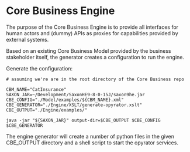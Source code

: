 # Core Business Engine
The purpose of the Core Business Engine is to provide all interfaces for human actors and (dummy) APIs as proxies for capabilities provided by external systems.

Based on an existing Core Business Model provided by the business stakeholder itself, the generator creates a configuration to run  the engine.

Generate the configuration:

```
# assuming we're are in the root directory of the Core Business repo

CBM_NAME="CatInsurance"
SAXON_JAR=~/Development/SaxonHE9-8-0-15J/saxon9he.jar
CBE_CONFIG="./Model/examples/${CBM_NAME}.xml"
CBE_GENERATOR="./Engine/XSLT/generate-opyrator.xslt"
CBE_OUTPUT="./Engine/examples/"

java -jar "${SAXON_JAR}" output-dir=$CBE_OUTPUT $CBE_CONFIG $CBE_GENERATOR
```

The engine generator will create a number of python files in the given CBE_OUTPUT directory and a shell script to start the opyrator services.  